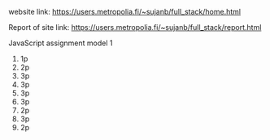 website link: https://users.metropolia.fi/~sujanb/full_stack/home.html

Report of site link:
https://users.metropolia.fi/~sujanb/full_stack/report.html

JavaScript assignment
model 1

1. 1p
2. 2p
3. 3p
4. 3p
5. 3p
6. 3p
7. 2p
8. 3p
9. 2p
